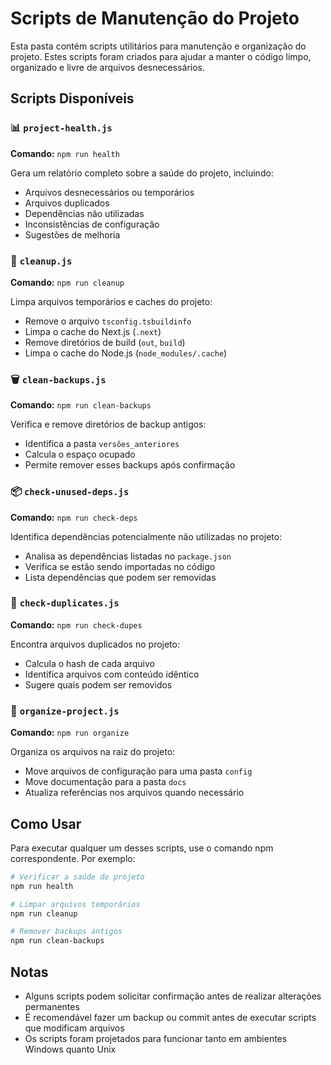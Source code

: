 # Scripts de Manutenção do Projeto

Esta pasta contém scripts utilitários para manutenção e organização do projeto. Estes scripts foram criados para ajudar a manter o código limpo, organizado e livre de arquivos desnecessários.

## Scripts Disponíveis

### 📊 `project-health.js`

**Comando:** `npm run health`

Gera um relatório completo sobre a saúde do projeto, incluindo:
- Arquivos desnecessários ou temporários
- Arquivos duplicados
- Dependências não utilizadas
- Inconsistências de configuração
- Sugestões de melhoria

### 🧹 `cleanup.js`

**Comando:** `npm run cleanup`

Limpa arquivos temporários e caches do projeto:
- Remove o arquivo `tsconfig.tsbuildinfo`
- Limpa o cache do Next.js (`.next`)
- Remove diretórios de build (`out`, `build`)
- Limpa o cache do Node.js (`node_modules/.cache`)

### 🗑️ `clean-backups.js`

**Comando:** `npm run clean-backups`

Verifica e remove diretórios de backup antigos:
- Identifica a pasta `versões_anteriores`
- Calcula o espaço ocupado
- Permite remover esses backups após confirmação

### 📦 `check-unused-deps.js`

**Comando:** `npm run check-deps`

Identifica dependências potencialmente não utilizadas no projeto:
- Analisa as dependências listadas no `package.json`
- Verifica se estão sendo importadas no código
- Lista dependências que podem ser removidas

### 🔄 `check-duplicates.js`

**Comando:** `npm run check-dupes`

Encontra arquivos duplicados no projeto:
- Calcula o hash de cada arquivo
- Identifica arquivos com conteúdo idêntico
- Sugere quais podem ser removidos

### 📁 `organize-project.js`

**Comando:** `npm run organize`

Organiza os arquivos na raiz do projeto:
- Move arquivos de configuração para uma pasta `config`
- Move documentação para a pasta `docs`
- Atualiza referências nos arquivos quando necessário

## Como Usar

Para executar qualquer um desses scripts, use o comando npm correspondente. Por exemplo:

```bash
# Verificar a saúde do projeto
npm run health

# Limpar arquivos temporários
npm run cleanup

# Remover backups antigos
npm run clean-backups
```

## Notas

- Alguns scripts podem solicitar confirmação antes de realizar alterações permanentes
- É recomendável fazer um backup ou commit antes de executar scripts que modificam arquivos
- Os scripts foram projetados para funcionar tanto em ambientes Windows quanto Unix